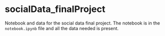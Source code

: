 # socialData_finalProject
Notebook and data for the social data final project. The notebook is in the ``notebook.ipynb`` file and all the data needed is present.
